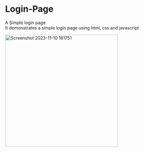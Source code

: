 # Login-Page
A Simple login page <br>
It demonstrates a simple login page using html, css and javascript<br>


<img width="366" alt="Screenshot 2023-11-10 161751" src="https://github.com/Jonnie254/Login-Page/assets/144258478/43e7d786-0481-44fe-8d40-49469b1952b6">
